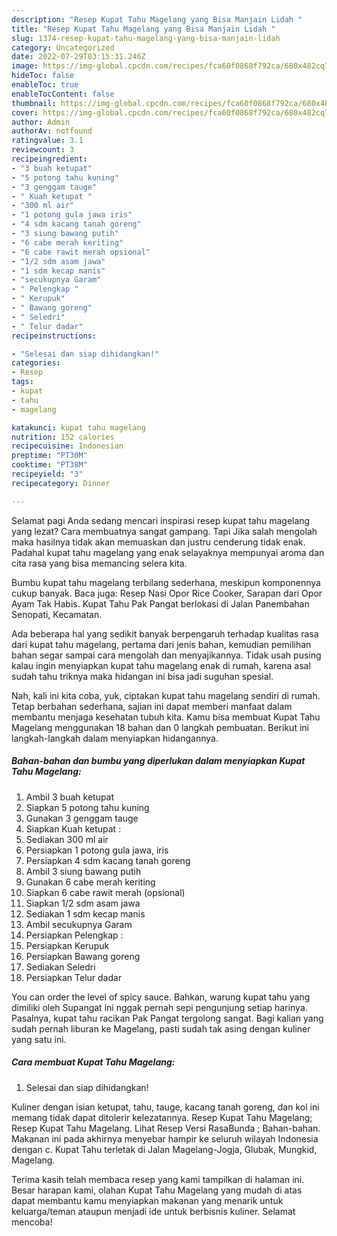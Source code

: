 ```yaml
---
description: "Resep Kupat Tahu Magelang yang Bisa Manjain Lidah "
title: "Resep Kupat Tahu Magelang yang Bisa Manjain Lidah "
slug: 1374-resep-kupat-tahu-magelang-yang-bisa-manjain-lidah
category: Uncategorized
date: 2022-07-29T03:15:31.246Z
image: https://img-global.cpcdn.com/recipes/fca60f0868f792ca/680x482cq70/kupat-tahu-magelang-foto-resep-utama.jpg
hideToc: false
enableToc: true
enableTocContent: false
thumbnail: https://img-global.cpcdn.com/recipes/fca60f0868f792ca/680x482cq70/kupat-tahu-magelang-foto-resep-utama.jpg
cover: https://img-global.cpcdn.com/recipes/fca60f0868f792ca/680x482cq70/kupat-tahu-magelang-foto-resep-utama.jpg
author: Admin
authorAv: notfound
ratingvalue: 3.1
reviewcount: 3
recipeingredient:
- "3 buah ketupat"
- "5 potong tahu kuning"
- "3 genggam tauge"
- " Kuah ketupat "
- "300 ml air"
- "1 potong gula jawa iris"
- "4 sdm kacang tanah goreng"
- "3 siung bawang putih"
- "6 cabe merah keriting"
- "6 cabe rawit merah opsional"
- "1/2 sdm asam jawa"
- "1 sdm kecap manis"
- "secukupnya Garam"
- " Pelengkap "
- " Kerupuk"
- " Bawang goreng"
- " Seledri"
- " Telur dadar"
recipeinstructions:

- "Selesai dan siap dihidangkan!"
categories:
- Resep
tags:
- kupat
- tahu
- magelang

katakunci: kupat tahu magelang 
nutrition: 152 calories
recipecuisine: Indonesian
preptime: "PT30M"
cooktime: "PT38M"
recipeyield: "3"
recipecategory: Dinner

---
```



Selamat pagi Anda sedang mencari inspirasi resep kupat tahu magelang yang lezat? Cara membuatnya sangat gampang. Tapi Jika salah mengolah maka hasilnya tidak akan memuaskan dan justru cenderung tidak enak. Padahal kupat tahu magelang yang enak selayaknya mempunyai aroma dan cita rasa yang bisa memancing selera kita.


Bumbu kupat tahu magelang terbilang sederhana, meskipun komponennya cukup banyak. Baca juga: Resep Nasi Opor Rice Cooker, Sarapan dari Opor Ayam Tak Habis. Kupat Tahu Pak Pangat berlokasi di Jalan Panembahan Senopati, Kecamatan.

Ada beberapa hal yang sedikit banyak berpengaruh terhadap kualitas rasa dari kupat tahu magelang, pertama dari jenis bahan, kemudian pemilihan bahan segar sampai cara mengolah dan menyajikannya. Tidak usah pusing kalau ingin menyiapkan kupat tahu magelang enak di rumah, karena asal sudah tahu triknya maka hidangan ini bisa jadi suguhan spesial.


Nah, kali ini kita coba, yuk, ciptakan kupat tahu magelang sendiri di rumah. Tetap berbahan sederhana, sajian ini dapat memberi manfaat dalam membantu menjaga kesehatan tubuh kita. Kamu bisa membuat Kupat Tahu Magelang menggunakan 18 bahan dan 0 langkah pembuatan. Berikut ini langkah-langkah dalam menyiapkan hidangannya.

<!--inarticleads1-->

##### Bahan-bahan dan bumbu yang diperlukan dalam menyiapkan Kupat Tahu Magelang:

1. Ambil 3 buah ketupat
1. Siapkan 5 potong tahu kuning
1. Gunakan 3 genggam tauge
1. Siapkan  Kuah ketupat :
1. Sediakan 300 ml air
1. Persiapkan 1 potong gula jawa, iris
1. Persiapkan 4 sdm kacang tanah goreng
1. Ambil 3 siung bawang putih
1. Gunakan 6 cabe merah keriting
1. Siapkan 6 cabe rawit merah (opsional)
1. Siapkan 1/2 sdm asam jawa
1. Sediakan 1 sdm kecap manis
1. Ambil secukupnya Garam
1. Persiapkan  Pelengkap :
1. Persiapkan  Kerupuk
1. Persiapkan  Bawang goreng
1. Sediakan  Seledri
1. Persiapkan  Telur dadar


You can order the level of spicy sauce. Bahkan, warung kupat tahu yang dimiliki oleh Supangat ini nggak pernah sepi pengunjung setiap harinya. Pasalnya, kupat tahu racikan Pak Pangat tergolong sangat. Bagi kalian yang sudah pernah liburan ke Magelang, pasti sudah tak asing dengan kuliner yang satu ini. 

<!--inarticleads2-->

##### Cara membuat Kupat Tahu Magelang:


1. Selesai dan siap dihidangkan!

Kuliner dengan isian ketupat, tahu, tauge, kacang tanah goreng, dan kol ini memang tidak dapat ditolerir kelezatannya. Resep Kupat Tahu Magelang; Resep Kupat Tahu Magelang. Lihat Resep Versi RasaBunda ; Bahan-bahan. Makanan ini pada akhirnya menyebar hampir ke seluruh wilayah Indonesia dengan c. Kupat Tahu terletak di Jalan Magelang-Jogja, Glubak, Mungkid, Magelang. 

Terima kasih telah membaca resep yang kami tampilkan di halaman ini. Besar harapan kami, olahan Kupat Tahu Magelang yang mudah di atas dapat membantu kamu menyiapkan makanan yang menarik untuk keluarga/teman ataupun menjadi ide untuk berbisnis kuliner. Selamat mencoba!
